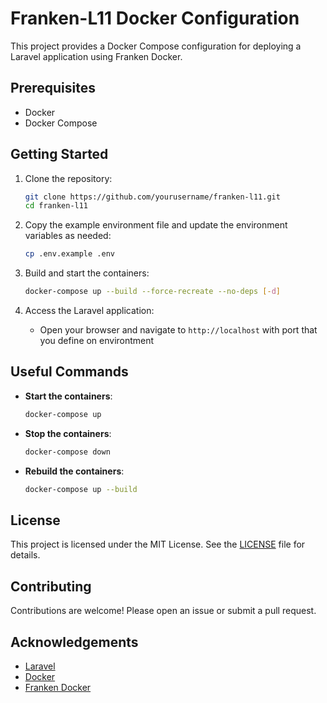 # Franken-L11 Docker Configuration

This project provides a Docker Compose configuration for deploying a Laravel application using Franken Docker.

## Prerequisites

- Docker
- Docker Compose

## Getting Started

1. Clone the repository:
    ```sh
    git clone https://github.com/yourusername/franken-l11.git
    cd franken-l11
    ```

2. Copy the example environment file and update the environment variables as needed:
    ```sh
    cp .env.example .env
    ```

3. Build and start the containers:
    ```sh
    docker-compose up --build --force-recreate --no-deps [-d]
    ```

4. Access the Laravel application:
    - Open your browser and navigate to `http://localhost` with port that you define on environtment

## Useful Commands

- **Start the containers**:
    ```sh
    docker-compose up
    ```

- **Stop the containers**:
    ```sh
    docker-compose down
    ```

- **Rebuild the containers**:
    ```sh
    docker-compose up --build
    ```

## License

This project is licensed under the MIT License. See the [LICENSE](LICENSE) file for details.

## Contributing

Contributions are welcome! Please open an issue or submit a pull request.

## Acknowledgements

- [Laravel](https://laravel.com/)
- [Docker](https://www.docker.com/)
- [Franken Docker](https://github.com/franken-docker)
